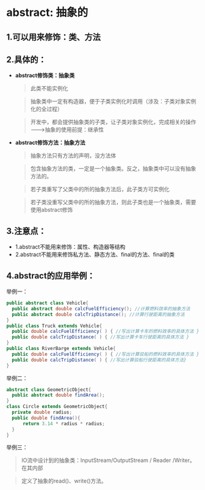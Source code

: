 # abstract: 抽象的
## 1.可以用来修饰：类、方法


## 2.具体的：

* **abstract修饰类：抽象类**

  > 此类不能实例化


  > 抽象类中一定有构造器，便于子类实例化时调用（涉及：子类对象实例化的全过程）


  > 开发中，都会提供抽象类的子类，让子类对象实例化，完成相关的操作 --->抽象的使用前提：继承性

* **abstract修饰方法：抽象方法**


  > 抽象方法只有方法的声明，没方法体
  

  > 包含抽象方法的类，一定是一个抽象类。反之，抽象类中可以没有抽象方法的。


  > 若子类重写了父类中的所的抽象方法后，此子类方可实例化


  >若子类没重写父类中的所的抽象方法，则此子类也是一个抽象类，需要使用abstract修饰


## 3.注意点：
 * 1.abstract不能用来修饰：属性、构造器等结构
 * 2.abstract不能用来修饰私方法、静态方法、final的方法、final的类


## 4.abstract的应用举例：

举例一：
```java
public abstract class Vehicle{
  public abstract double calcFuelEfficiency(); //计算燃料效率的抽象方法
  public abstract double calcTripDistance(); //计算行驶距离的抽象方法
}
public class Truck extends Vehicle{
  public double calcFuelEfficiency( ) { //写出计算卡车的燃料效率的具体方法 }
  public double calcTripDistance( ) { //写出计算卡车行驶距离的具体方法 }
}
public class RiverBarge extends Vehicle{
  public double calcFuelEfficiency( ) { //写出计算驳船的燃料效率的具体方法 }
  public double calcTripDistance( ) { //写出计算驳船行驶距离的具体方法}
}
```
举例二：
```java
abstract class GeometricObject{
  public abstract double findArea();
}
class Circle extends GeometricObject{
  private double radius;
  public double findArea(){
      return 3.14 * radius * radius;
  }
}
```
举例三：

>IO流中设计到的抽象类：InputStream/OutputStream / Reader /Writer。在其内部

>定义了抽象的read()、write()方法。


